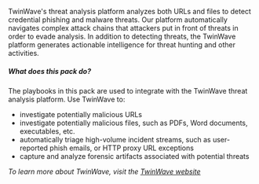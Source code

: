 TwinWave's threat analysis platform analyzes both URLs and files to detect credential phishing and malware threats. Our platform automatically navigates complex attack chains that attackers put in front of threats in order to evade analysis. In addition to detecting threats, the TwinWave platform generates actionable intelligence for threat hunting and other activities.

##### What does this pack do?

The playbooks in this pack are used to integrate with the TwinWave threat analysis platform. Use TwinWave to:
- investigate potentially malicious URLs
- investigate potentially malicious files, such as PDFs, Word documents, executables, etc.
- automatically triage high-volume incident streams, such as user-reported phish emails, or HTTP proxy URL exceptions
- capture and analyze forensic artifacts associated with potential threats

_To learn more about TwinWave, visit the [TwinWave website](https://www.twinwave.io/)_